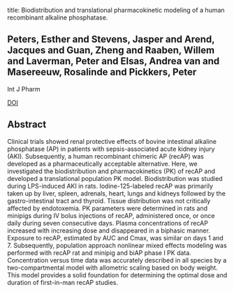 title: Biodistribution and translational pharmacokinetic modeling of a human recombinant alkaline phosphatase.

## Peters, Esther and Stevens, Jasper and Arend, Jacques and Guan, Zheng and Raaben, Willem and Laverman, Peter and Elsas, Andrea van and Masereeuw, Rosalinde and Pickkers, Peter
Int J Pharm

<a href="https://doi.org/10.1016/j.ijpharm.2015.08.090">DOI</a>

## Abstract
Clinical trials showed renal protective effects of bovine intestinal alkaline phosphatase (AP) in patients with sepsis-associated acute kidney injury (AKI). Subsequently, a human recombinant chimeric AP (recAP) was developed as a pharmaceutically acceptable alternative. Here, we investigated the biodistribution and pharmacokinetics (PK) of recAP and developed a translational population PK model. Biodistribution was studied during LPS-induced AKI in rats. Iodine-125-labeled recAP was primarily taken up by liver, spleen, adrenals, heart, lungs and kidneys followed by the gastro-intestinal tract and thyroid. Tissue distribution was not critically affected by endotoxemia. PK parameters were determined in rats and minipigs during IV bolus injections of recAP, administered once, or once daily during seven consecutive days. Plasma concentrations of recAP increased with increasing dose and disappeared in a biphasic manner. Exposure to recAP, estimated by AUC and Cmax, was similar on days 1 and 7. Subsequently, population approach nonlinear mixed effects modeling was performed with recAP rat and minipig and biAP phase I PK data. Concentration versus time data was accurately described in all species by a two-compartmental model with allometric scaling based on body weight. This model provides a solid foundation for determining the optimal dose and duration of first-in-man recAP studies.


